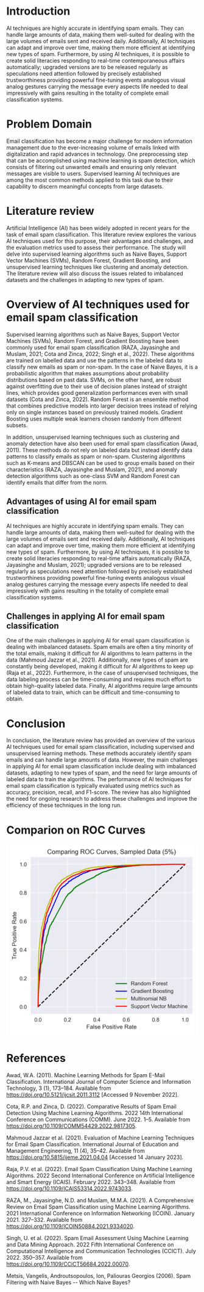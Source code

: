 # Introduction

AI techniques are highly accurate in identifying spam emails. They can handle large amounts of data, making them well-suited for dealing with the large volumes of emails sent and received daily. Additionally, AI techniques can adapt and improve over time, making them more efficient at identifying new types of spam. Furthermore, by using AI techniques, it is possible to create solid literacies responding to real-time contemporaneous affairs automatically; upgraded versions are to be released regularly as speculations need attention followed by precisely established trustworthiness providing powerful fine-tuning events analogous visual analog gestures carrying the message every aspects life needed to deal impressively with gains resulting in the totality of complete email classification systems.

# Problem Domain 

Email classification has become a major challenge for modern information management due to the ever-increasing volume of emails linked with digitalization and rapid advances in technology. One preprocessing step that can be accomplished using machine learning is spam detection, which consists of filtering out unwanted emails and ensuring only relevant messages are visible to users. Supervised learning AI techniques are among the most common methods applied to this task due to their capability to discern meaningful concepts from large datasets.

# Literature review

Artificial Intelligence (AI) has been widely adopted in recent years for the task of email spam classification. This literature review explores the various AI techniques used for this purpose, their advantages and challenges, and the evaluation metrics used to assess their performance. The study will delve into supervised learning algorithms such as Naive Bayes, Support Vector Machines (SVMs), Random Forest, Gradient Boosting, and unsupervised learning techniques like clustering and anomaly detection. The literature review will also discuss the issues related to imbalanced datasets and the challenges in adapting to new types of spam.

# Overview of AI techniques used for email spam classification

Supervised learning algorithms such as Naive Bayes, Support Vector Machines (SVMs), Random Forest, and Gradient Boosting have been commonly used for email spam classification (RAZA, Jayasinghe and Muslam, 2021; Cota and Zinca, 2022; Singh et al., 2022). These algorithms are trained on labelled data and use the patterns in the labeled data to classify new emails as spam or non-spam. In the case of Naive Bayes, it is a probabilistic algorithm that makes assumptions about probability distributions based on past data. SVMs, on the other hand, are robust against overfitting due to their use of decision planes instead of straight lines, which provides good generalization performances even with small datasets (Cota and Zinca, 2022). Random Forest is an ensemble method that combines predictive models into larger decision trees instead of relying only on single instances based on previously trained models. Gradient Boosting uses multiple weak learners chosen randomly from different subsets.

In addition, unsupervised learning techniques such as clustering and anomaly detection have also been used for email spam classification (Awad, 2011). These methods do not rely on labeled data but instead identify data patterns to classify emails as spam or non-spam. Clustering algorithms such as K-means and DBSCAN can be used to group emails based on their characteristics (RAZA, Jayasinghe and Muslam, 2021), and anomaly detection algorithms such as one-class SVM and Random Forest can identify emails that differ from the norm.

## Advantages of using AI for email spam classification

AI techniques are highly accurate in identifying spam emails. They can handle large amounts of data, making them well-suited for dealing with the large volumes of emails sent and received daily. Additionally, AI techniques can adapt and improve over time, making them more efficient at identifying new types of spam. Furthermore, by using AI techniques, it is possible to create solid literacies responding to real-time affairs automatically (RAZA, Jayasinghe and Muslam, 2021); upgraded versions are to be released regularly as speculations need attention followed by precisely established trustworthiness providing powerful fine-tuning events analogous visual analog gestures carrying the message every aspects life needed to deal impressively with gains resulting in the totality of complete email classification systems.

## Challenges in applying AI for email spam classification

One of the main challenges in applying AI for email spam classification is dealing with imbalanced datasets. Spam emails are often a tiny minority of the total emails, making it difficult for AI algorithms to learn patterns in the data (Mahmoud Jazzar et al., 2021). Additionally, new types of spam are constantly being developed, making it difficult for AI algorithms to keep up (Raja et al., 2022). Furthermore, in the case of unsupervised techniques, the data labeling process can be time-consuming and requires much effort to obtain high-quality labeled data. Finally, AI algorithms require large amounts of labeled data to train, which can be difficult and time-consuming to obtain.

# Conclusion

In conclusion, the literature review has provided an overview of the various AI techniques used for email spam classification, including supervised and unsupervised learning methods. These methods accurately identify spam emails and can handle large amounts of data. However, the main challenges in applying AI for email spam classification include dealing with imbalanced datasets, adapting to new types of spam, and the need for large amounts of labeled data to train the algorithms. The performance of AI techniques for email spam classification is typically evaluated using metrics such as accuracy, precision, recall, and F1-score. The review has also highlighted the need for ongoing research to address these challenges and improve the efficiency of these techniques in the long run.

# Comparion on ROC Curves

![ROC Curves](/results/roc_curves.png)


# References

Awad, W.A. (2011). Machine Learning Methods for Spam E-Mail Classification. International Journal of Computer Science and Information Technology, 3 (1), 173–184. Available from https://doi.org/10.5121/ijcsit.2011.3112 [Accessed 9 November 2022].

Cota, R.P. and Zinca, D. (2022). Comparative Results of Spam Email Detection Using Machine Learning Algorithms. 2022 14th International Conference on Communications (COMM). June 2022. 1–5. Available from https://doi.org/10.1109/COMM54429.2022.9817305.

Mahmoud Jazzar et al. (2021). Evaluation of Machine Learning Techniques for Email Spam Classification. International Journal of Education and Management Engineering, 11 (4), 35–42. Available from https://doi.org/10.5815/ijeme.2021.04.04 [Accessed 14 January 2023].

Raja, P.V. et al. (2022). Email Spam Classification Using Machine Learning Algorithms. 2022 Second International Conference on Artificial Intelligence and Smart Energy (ICAIS). February 2022. 343–348. Available from https://doi.org/10.1109/ICAIS53314.2022.9743033.

RAZA, M., Jayasinghe, N.D. and Muslam, M.M.A. (2021). A Comprehensive Review on Email Spam Classification using Machine Learning Algorithms. 2021 International Conference on Information Networking (ICOIN). January 2021. 327–332. Available from https://doi.org/10.1109/ICOIN50884.2021.9334020.

Singh, U. et al. (2022). Spam Email Assessment Using Machine Learning and Data Mining Approach. 2022 Fifth International Conference on Computational Intelligence and Communication Technologies (CCICT). July 2022. 350–357. Available from https://doi.org/10.1109/CCiCT56684.2022.00070.

Metsis, Vangelis, Androutsopoulos, Ion, Paliouras Georgios (2006). Spam Filtering with Naive Bayes -- Which Naive Bayes?




